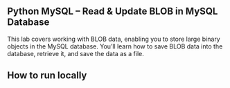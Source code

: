 ## Python MySQL – Read & Update BLOB in MySQL Database
This lab covers working with BLOB data, enabling you to store large binary objects in the MySQL database. You’ll learn how to save BLOB data into the database, retrieve it, and save the data as a file.

## How to run locally
